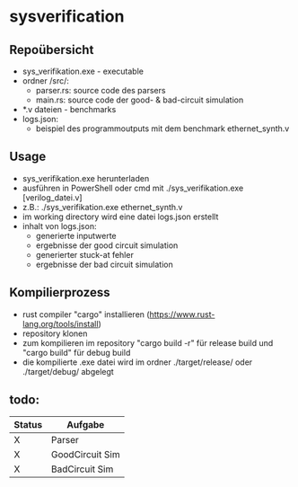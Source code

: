 ﻿# sysverification
## Repoübersicht
- sys_verifikation.exe - executable
- ordner /src/:
  - parser.rs: source code des parsers
  - main.rs: source code der good- & bad-circuit simulation
- *.v dateien - benchmarks
- logs.json:
  - beispiel des programmoutputs mit dem benchmark ethernet_synth.v

## Usage
- sys_verifikation.exe herunterladen
- ausführen in PowerShell oder cmd mit ./sys_verifikation.exe [verilog_datei.v]
- z.B.: ./sys_verifikation.exe ethernet_synth.v
- im working directory wird eine datei logs.json erstellt
- inhalt von logs.json:
  - generierte inputwerte
  - ergebnisse der good circuit simulation
  - generierter stuck-at fehler
  - ergebnisse der bad circuit simulation

## Kompilierprozess
- rust compiler "cargo" installieren (https://www.rust-lang.org/tools/install)
- repository klonen
- zum kompilieren im repository "cargo build -r" für release build und "cargo build" für debug build
- die kompilierte .exe datei wird im ordner ./target/release/ oder ./target/debug/ abgelegt 

## todo:

|  Status |  Aufgabe  |
|---|---|
| X | Parser |
| X | GoodCircuit Sim |
| X | BadCircuit Sim |
